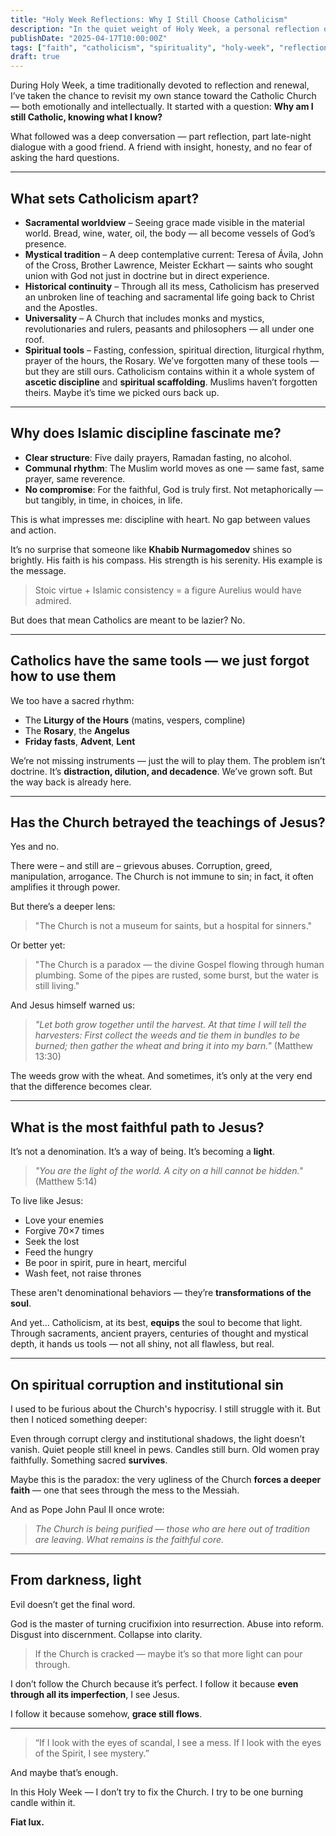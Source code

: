 ```yaml
---
title: "Holy Week Reflections: Why I Still Choose Catholicism"
description: "In the quiet weight of Holy Week, a personal reflection on the beauty, contradictions, and enduring truth within the Catholic tradition."
publishDate: "2025-04-17T10:00:00Z"
tags: ["faith", "catholicism", "spirituality", "holy-week", "reflection"]
draft: true
---
```


During Holy Week, a time traditionally devoted to reflection and renewal, I’ve taken the chance to revisit my own stance toward the Catholic Church — both emotionally and intellectually. It started with a question: **Why am I still Catholic, knowing what I know?**

What followed was a deep conversation — part reflection, part late-night dialogue with a good friend. A friend with insight, honesty, and no fear of asking the hard questions.

---

## What sets Catholicism apart?

- **Sacramental worldview** – Seeing grace made visible in the material world. Bread, wine, water, oil, the body — all become vessels of God’s presence.
- **Mystical tradition** – A deep contemplative current: Teresa of Ávila, John of the Cross, Brother Lawrence, Meister Eckhart — saints who sought union with God not just in doctrine but in direct experience.
- **Historical continuity** – Through all its mess, Catholicism has preserved an unbroken line of teaching and sacramental life going back to Christ and the Apostles.
- **Universality** – A Church that includes monks and mystics, revolutionaries and rulers, peasants and philosophers — all under one roof.
- **Spiritual tools** – Fasting, confession, spiritual direction, liturgical rhythm, prayer of the hours, the Rosary. We’ve forgotten many of these tools — but they are still ours. Catholicism contains within it a whole system of **ascetic discipline** and **spiritual scaffolding**. Muslims haven’t forgotten theirs. Maybe it’s time we picked ours back up.

---

## Why does Islamic discipline fascinate me?

- **Clear structure**: Five daily prayers, Ramadan fasting, no alcohol.
- **Communal rhythm**: The Muslim world moves as one — same fast, same prayer, same reverence.
- **No compromise**: For the faithful, God is truly first. Not metaphorically — but tangibly, in time, in choices, in life.

This is what impresses me: discipline with heart. No gap between values and action.

It’s no surprise that someone like **Khabib Nurmagomedov** shines so brightly. His faith is his compass. His strength is his serenity. His example is the message.

> Stoic virtue + Islamic consistency = a figure Aurelius would have admired.

But does that mean Catholics are meant to be lazier? No.

---

## Catholics have the same tools — we just forgot how to use them

We too have a sacred rhythm:

- The **Liturgy of the Hours** (matins, vespers, compline)
- The **Rosary**, the **Angelus**
- **Friday fasts**, **Advent**, **Lent**

We’re not missing instruments — just the will to play them. The problem isn’t doctrine. It’s **distraction, dilution, and decadence**. We’ve grown soft. But the way back is already here.

---

## Has the Church betrayed the teachings of Jesus?

Yes and no.

There were – and still are – grievous abuses. Corruption, greed, manipulation, arrogance. The Church is not immune to sin; in fact, it often amplifies it through power.

But there’s a deeper lens:

> "The Church is not a museum for saints, but a hospital for sinners."

Or better yet:

> "The Church is a paradox — the divine Gospel flowing through human plumbing. Some of the pipes are rusted, some burst, but the water is still living."

And Jesus himself warned us:

> *"Let both grow together until the harvest. At that time I will tell the harvesters: First collect the weeds and tie them in bundles to be burned; then gather the wheat and bring it into my barn."* (Matthew 13:30)

The weeds grow with the wheat. And sometimes, it’s only at the very end that the difference becomes clear.

---

## What is the most faithful path to Jesus?

It’s not a denomination.
It’s a way of being.
It’s becoming a **light**.

> *"You are the light of the world. A city on a hill cannot be hidden."* (Matthew 5:14)

To live like Jesus:
- Love your enemies
- Forgive 70×7 times
- Seek the lost
- Feed the hungry
- Be poor in spirit, pure in heart, merciful
- Wash feet, not raise thrones

These aren't denominational behaviors — they’re **transformations of the soul**.

And yet… Catholicism, at its best, **equips** the soul to become that light. Through sacraments, ancient prayers, centuries of thought and mystical depth, it hands us tools — not all shiny, not all flawless, but real.

---

## On spiritual corruption and institutional sin

I used to be furious about the Church's hypocrisy. I still struggle with it. But then I noticed something deeper:

Even through corrupt clergy and institutional shadows, the light doesn’t vanish. Quiet people still kneel in pews. Candles still burn. Old women pray faithfully. Something sacred **survives**.

Maybe this is the paradox: the very ugliness of the Church **forces a deeper faith** — one that sees through the mess to the Messiah.

And as Pope John Paul II once wrote:
> *The Church is being purified — those who are here out of tradition are leaving. What remains is the faithful core.*

---

## From darkness, light

Evil doesn’t get the final word.

God is the master of turning crucifixion into resurrection.
Abuse into reform.
Disgust into discernment.
Collapse into clarity.

> If the Church is cracked — maybe it’s so that more light can pour through.

I don’t follow the Church because it’s perfect. I follow it because **even through all its imperfection**, I see Jesus.

I follow it because somehow, **grace still flows**.

---

> “If I look with the eyes of scandal, I see a mess. If I look with the eyes of the Spirit, I see mystery.”

And maybe that’s enough.

In this Holy Week — I don’t try to fix the Church.
I try to be one burning candle within it.

**Fiat lux.**


